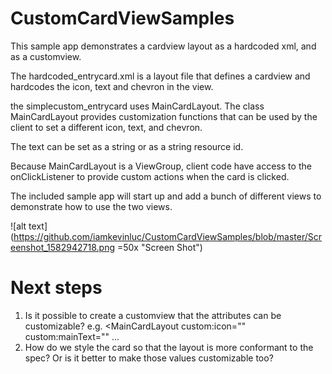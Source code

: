 # CustomCardViewSamples
This sample app demonstrates a cardview layout as a hardcoded xml, and as a customview.

The hardcoded_entrycard.xml is a layout file that defines a cardview and hardcodes the icon, text and chevron in the view.

the simplecustom_entrycard uses MainCardLayout.  The class MainCardLayout provides customization functions 
that can be used by the client to set a different icon, text, and chevron.

The text can be set as a string or as a string resource id.

Because MainCardLayout is a ViewGroup, client code have access to the onClickListener to provide custom actions when the card is clicked.

The included sample app will start up and add a bunch of different views to demonstrate how to use the two views.

![alt text](https://github.com/iamkevinluc/CustomCardViewSamples/blob/master/Screenshot_1582942718.png =50x "Screen Shot")



# Next steps
1. Is it possible to create a customview that the attributes can be customizable? e.g. <MainCardLayout custom:icon="" custom:mainText="" ...
2. How do we style the card so that the layout is more conformant to the spec?  Or is it better to make those values customizable too?
